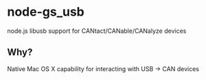 # node-gs_usb
node.js libusb support for CANtact/CANable/CANalyze devices

## Why?

Native Mac OS X capability for interacting with USB -> CAN devices
